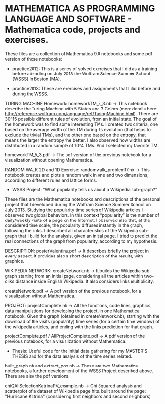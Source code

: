 # MATHEMATICA AS PROGRAMMING LANGUAGE AND SOFTWARE - Mathematica code, projects and exercises.

These files are a collection of Mathematica 9.0 notebooks and some pdf version of those notebooks: 

- practice2012: 
This is a series of solved exercises that I did as a training before attending on July 2013 the Wolfram Science Summer School (WSSS) in Boston (MA).

- practice2013:
These are exercises and assignments that I did before and during the WSSS.

TURING MACHINE Homework:
homeworkTM_5_3.nb -> This notebook describe the Turing Machine with 5 States and 3 Colors (more details here: http://reference.wolfram.com/language/ref/TuringMachine.html). There are 30^15 possible different rules of evolution, from an initial state. The goal of the homework was to find some interesting TMs. I created two criteria, one based on the average width of the TM during its evolution (that helps to exclude the trivial TMs), and the other one based on the entropy, that means the larger the entropy the better. I also observed how widths are distributed in a random sample of 10^4 TMs. And I selected my favorite TM.

homeworkTM_5_3.pdf -> The pdf version of the previous notebook for a visualization without opening Mathematica.

RANDOM WALK 2D and 1D Exercise:
randomwalk_problem17.nb -> This notebook creates and plots a random walk in one and two dimensions, according to different rules and lattice forms.

- WSSS Project: 
“What popularity tells us about a Wikipedia sub-graph?”

These files are the Mathematica notebooks and descriptions of the personal project that I developed during the Wolfram Science Summer School on July 2013. Studying the popularity time series of Wikipedia articles I observed two global behaviors. In this context “popularity” is the number of daily/weekly visits of a page on the Internet. I observed also that, at the considered time scale, the popularity diffuses instantly in the graph, following the links. I described all characteristics of the Wikipedia sub-graph that I build for the analysis, given an initial page. I tried to predict the real connections of the graph from popularity, according to my hypothesis. 

DESCRIPTION: posterValentina.pdf -> It describes briefly the project in every aspect. It provides also a short description of the results, with graphics.

WIKIPEDIA NETWORK: createNetwork.nb -> It builds the Wikipedia sub-graph starting from an initial page, considering all the articles within two-cliks distance inside English Wikipedia. It also considers links multiplicity.

createNetwork.pdf -> A pdf version of the previous notebook, for a visualization without Mathematica.

PROJECT: projectComplete.nb -> All the functions, code lines, graphics, data manipulations for developing the project, in one Mathematica notebook. Given the graph (obtained in createNetwork.nb), starting with the download of the visits (popularity) time series (for a certain time window) of the wikipedia articles, and ending with the links prediction for that graph.

projectComplete.pdf / AllProjectComplete.pdf -> A pdf version of the previous notebook, for a visualization without Mathematica.

- Thesis:
Useful code for the initial data gathering for my MASTER'S THESIS and for the data analysis of the time series related.

built_graph.nb and extract_pop.nb ->  These are two Mathematica notebooks, a further development of the WSSS Project described above. There are also the pdf versions.

chiQAllSelectionKatrinaPV_example.nb -> Chi Squared analysis and scatterplot of a dataset of Wikipedia page hits, built around the page: "Hurricane Katrina" (considering first neighbors and second neighbors)

